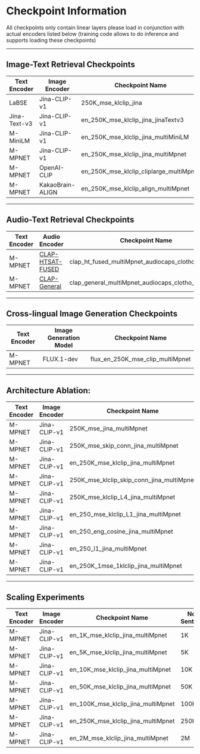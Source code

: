 # Checkpoint Information  
All checkpoints only contain linear layers please load in conjunction with actual encoders listed below (training code allows to do inference and supports loading these checkpoints)

---

## Image-Text Retrieval Checkpoints 

| Text Encoder    | Image Encoder       | Checkpoint Name                        |
|-----------------|---------------------|----------------------------------------|
| LaBSE           | Jina-CLIP-v1         | 250K_mse_klclip_jina                    |
| Jina-Text-v3    | Jina-CLIP-v1         | en_250K_mse_klclip_jina_jinaTextv3       |
| M-MiniLM        | Jina-CLIP-v1         | en_250K_mse_klclip_jina_multiMiniLM      |
| M-MPNET         | Jina-CLIP-v1         | en_250K_mse_klclip_jina_multiMpnet       |
| M-MPNET         | OpenAI-CLIP          | en_250K_mse_klclip_cliplarge_multiMpnet  |
| M-MPNET         | KakaoBrain-ALIGN     | en_250K_mse_klclip_align_multiMpnet      |  


---

## Audio-Text Retrieval Checkpoints

| Text Encoder | Audio Encoder       | Checkpoint Name                                      |
|--------------|---------------------|-----------------------------------------------------|
| M-MPNET      | [CLAP-HTSAT-FUSED](https://huggingface.co/laion/clap-htsat-fused)     | clap_ht_fused_multiMpnet_audiocaps_clotho_wavcaps    |
| M-MPNET      | [CLAP-General](https://huggingface.co/laion/larger_clap_general)         | clap_general_multiMpnet_audiocaps_clotho_wavcaps     |  



---  

## Cross-lingual Image Generation Checkpoints  

| Text Encoder | Image Generation Model | Checkpoint Name                         |
|--------------|------------------------|------------------------------------------|
| M-MPNET      | FLUX.1-dev              | flux_en_250K_mse_clip_multiMpnet          |  

---

## Architecture Ablation:  

| Text Encoder | Image Encoder | Checkpoint Name                      | Loss                   | MLP Layers | Skip Connection |
|--------------|---------------|--------------------------------------|------------------------|------------|-----------------|
| M-MPNET   | Jina-CLIP-v1     | 250K_mse_jina_multiMpnet              | MSE                    | 2          | No              |
| M-MPNET   | Jina-CLIP-v1     | 250K_mse_skip_conn_jina_multiMpnet    | MSE                    | 2          | Yes             |
| M-MPNET   | Jina-CLIP-v1     | en_250K_mse_klclip_jina_multiMpnet    | 44*MSE + 1*L_str        | 2          | No              |
| M-MPNET   | Jina-CLIP-v1     | 250K_mse_klclip_skip_conn_jina_multiMpnet | 44*MSE + 1*L_str     | 2          | Yes             |
| M-MPNET   | Jina-CLIP-v1     | 250K_mse_klclip_L4_jina_multiMpnet    | 44*MSE + 1*L_str        | 4          | No              |
| M-MPNET   | Jina-CLIP-v1     | en_250_mse_klclip_L1_jina_multiMpnet  | 44*MSE + 1*L_str        | 1          | No              |
| M-MPNET   | Jina-CLIP-v1     | en_250_eng_cosine_jina_multiMpnet     | Similarity Loss         | 2          | No              |
| M-MPNET   | Jina-CLIP-v1     | en_250_l1_jina_multiMpnet             | L1                     | 2          | No              |
| M-MPNET   | Jina-CLIP-v1     | en_250K_1mse_1klclip_jina_multiMpnet  | 1*MSE + 1*L_str         | 2          | No              |  

---

## Scaling Experiments

| Text Encoder | Image Encoder   | Checkpoint Name                        | No. of Sentences |
|--------------|-----------------|----------------------------------------|------------------|
| M-MPNET       | Jina-CLIP-v1    | en_1K_mse_klclip_jina_multiMpnet        | 1K               |
| M-MPNET       | Jina-CLIP-v1    | en_5K_mse_klclip_jina_multiMpnet        | 5K               |
| M-MPNET       | Jina-CLIP-v1    | en_10K_mse_klclip_jina_multiMpnet       | 10K              |
| M-MPNET       | Jina-CLIP-v1    | en_50K_mse_klclip_jina_multiMpnet       | 50K              |
| M-MPNET       | Jina-CLIP-v1    | en_100K_mse_klclip_jina_multiMpnet      | 100K             |
| M-MPNET       | Jina-CLIP-v1    | en_250K_mse_klclip_jina_multiMpnet      | 250K             |
| M-MPNET       | Jina-CLIP-v1    | en_2M_mse_klclip_jina_multiMpnet        | 2M               |  

